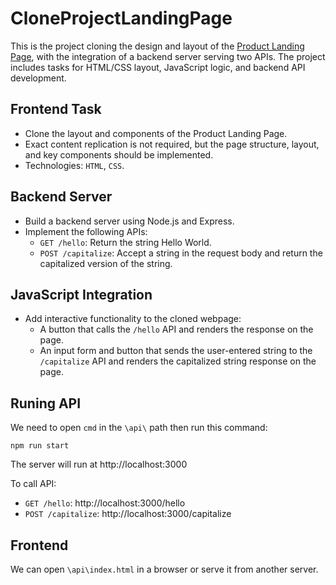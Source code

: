 # CloneProjectLandingPage
 This is the project cloning the design and layout of the [Product Landing Page](https://product-landing-page.freecodecamp.rocks), with the integration of a backend server serving two APIs. The
project includes tasks for HTML/CSS layout, JavaScript logic, and backend API development.

## Frontend Task
 - Clone the layout and components of the Product Landing Page.
 - Exact content replication is not required, but the page structure, layout, and key components should be implemented.
 - Technologies: `HTML`, `CSS`.

## Backend Server
- Build a backend server using Node.js and Express.
- Implement the following APIs:
  * `GET /hello`: Return the string Hello World.
  * `POST /capitalize`: Accept a string in the request body and return the capitalized version of the string.
## JavaScript Integration
- Add interactive functionality to the cloned webpage:
   * A button that calls the `/hello` API and renders the response on the
page.
   * An input form and button that sends the user-entered string to the
`/capitalize` API and renders the capitalized string response on the page.


## Runing API
 We need to open `cmd` in the `\api\` path then run this command:
```
npm run start
```

The server will run at http://localhost:3000

To call API:
 - `GET /hello`: http://localhost:3000/hello
 - `POST /capitalize`: http://localhost:3000/capitalize

## Frontend
We can open `\api\index.html` in a browser or serve it from another server.
